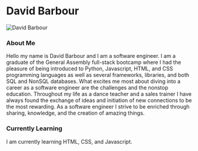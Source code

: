 <body>
  <h1>David Barbour</h1>
  
  <p>
    <img src="https://i.imgur.com/T9PDIno.png" alt="David Barbour">
  </p>
 
  <h3>About Me</h3>
<p> Hello my name is David Barbour and I am a software engineer. I am a graduate of the General Assembly full-stack bootcamp where I had the pleasure of being introduced to Python, Javascript, HTML, and CSS programming languages as well as several frameworks, libraries, and both SQL and NonSQL databases. What excites me most about diving into a career as a software engineer are the challenges and the nonstop education. Throughout my life as a dance teacher and a sales trainer I have always found the exchange of ideas and initiation of new connections to be the most rewarding. As a software engineer I strive to be enriched through sharing, knowledge, and the creation of amazing things. </p>
  
  <h3>Currently Learning</h3>
  <p>I am currently learning HTML, CSS, and Javascript. </P>
  
  

<!--
**BarbourD/BarbourD** is a ✨ _special_ ✨ repository because its `README.md` (this file) appears on your GitHub profile.

Here are some ideas to get you started:

### 🔭 I’m currently working on finishing my full stack software developement bootcamp through General Assembly.
- 🌱 I’m currently learning HTML, CSS, and JAVASCRIPT
- 👯 I’m looking to collaborate on ...
- 🤔 I’m looking for help with ...
- 💬 Ask me about ...
- 📫 How to reach me: email danceguy303@gmail.com
- 😄 Pronouns: ...
- ⚡ Fun fact: ...
-->

